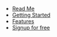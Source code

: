- [Read Me](README)
- [Getting Started](getting-started.md)
- [Features](feature-overview.md)
- [Signup for free](https://www.lakehouseturbo.com)